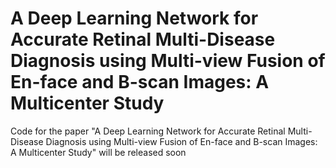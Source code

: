 # A Deep Learning Network for Accurate Retinal Multi-Disease Diagnosis using Multi-view Fusion of En-face and B-scan Images: A Multicenter Study
Code for the paper "A Deep Learning Network for Accurate Retinal Multi-Disease Diagnosis using Multi-view Fusion of En-face and B-scan Images: A Multicenter Study" will be released soon
